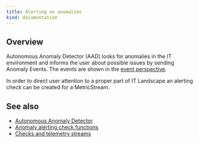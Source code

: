 ```yaml
---
title: Alerting on anomalies
kind: documentation
---
```


## Overview

Autonomous Anomaly Detector (AAD) looks for anomalies in the IT environment and informs the user about possible issues by sending Anomaly Events.
The events are shown in the [event perspective](../../use/views/events_perspective.md).

In order to direct user attention to a proper part of IT Landscape an alerting check can be created for a MetricStream.


## See also

* [Autonomous Anomaly Detector](../../stackpacks/add-ons/aad.md)
* [Anomaly alerting check functions](../../configure/telemetry/anomaly-alerting-check-functions.md)
* [Checks and telemetry streams](checks_and_streams.md)
